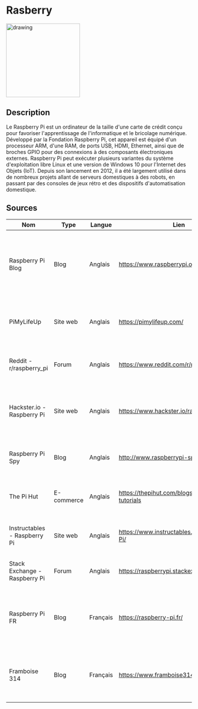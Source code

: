 # Rasberry

<img src="https://upload.wikimedia.org/wikipedia/fr/thumb/3/3b/Raspberry_Pi_logo.svg/948px-Raspberry_Pi_logo.svg.png?20171015132127" alt="drawing" width="200"/>

## Description

Le Raspberry Pi est un ordinateur de la taille d'une carte de crédit conçu pour favoriser l'apprentissage de l'informatique et le bricolage numérique. Développé par la Fondation Raspberry Pi, cet appareil est équipé d'un processeur ARM, d'une RAM, de ports USB, HDMI, Ethernet, ainsi que de broches GPIO pour des connexions à des composants électroniques externes. Raspberry Pi peut exécuter plusieurs variantes du système d'exploitation libre Linux et une version de Windows 10 pour l'Internet des Objets (IoT). Depuis son lancement en 2012, il a été largement utilisé dans de nombreux projets allant de serveurs domestiques à des robots, en passant par des consoles de jeux rétro et des dispositifs d'automatisation domestique.

## Sources

| Nom                           | Type       | Langue   | Lien                                              | Description                                                                                            | Tags                       | Note |
| ----------------------------- | ---------- | -------- | ------------------------------------------------- | ------------------------------------------------------------------------------------------------------ | -------------------------- | ---- |
| Raspberry Pi Blog             | Blog       | Anglais  | https://www.raspberrypi.org/blog/                 | Le blog officiel de Raspberry Pi, comprenant des mises à jour sur les nouveaux produits et des guides. | #Blog #Officiel #Guides    | 4.5  |
| PiMyLifeUp                    | Site web   | Anglais  | https://pimylifeup.com/                           | Une ressource en ligne pour des projets DIY utilisant Raspberry Pi.                                    | #Projets #DIY              | 4.0  |
| Reddit - r/raspberry_pi       | Forum      | Anglais  | https://www.reddit.com/r/raspberry_pi/            | Subreddit dédié à tout ce qui concerne Raspberry Pi.                                                   | #Forum #Communauté         | 4.5  |
| Hackster.io - Raspberry Pi    | Site web   | Anglais  | https://www.hackster.io/raspberry-pi              | Plateforme pour partager des projets Raspberry Pi et obtenir des idées.                                | #Projets #Idées            | 4.0  |
| Raspberry Pi Spy              | Blog       | Anglais  | http://www.raspberrypi-spy.co.uk/                 | Un blog non officiel qui offre des tutoriels et des conseils.                                          | #Blog #Tutoriels           | 3.5  |
| The Pi Hut                    | E-commerce | Anglais  | https://thepihut.com/blogs/raspberry-pi-tutorials | Une boutique en ligne pour Raspberry Pi et un blog de tutoriels.                                       | #E-commerce #Tutoriels     | 4.0  |
| Instructables - Raspberry Pi  | Site web   | Anglais  | https://www.instructables.com/Raspberry-Pi/       | Site d'instructions et de guides de projets Raspberry Pi.                                              | #Projets #Guides           | 4.5  |
| Stack Exchange - Raspberry Pi | Forum      | Anglais  | https://raspberrypi.stackexchange.com/            | Un forum de questions-réponses sur Raspberry Pi.                                                       | #Forum #QuestionsRéponses  | 4.0  |
| Raspberry Pi FR               | Blog       | Français | https://raspberry-pi.fr/                          | Blog français dédié à Raspberry Pi, proposant des guides, des tutoriels et des nouvelles.              | #Blog #Français #Tutoriels | 3.5  |
| Framboise 314                 | Blog       | Français | https://www.framboise314.fr/                      | Un autre blog français consacré à Raspberry Pi avec des guides et des nouvelles.                       | #Blog #Français #Guides    | 3.5  |
